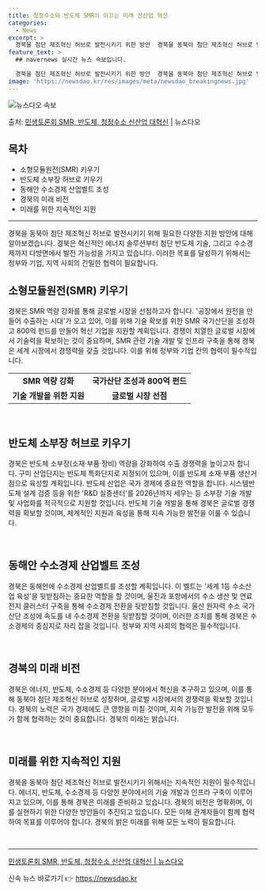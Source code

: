 ```yaml
---
title: 청정수소와 반도체 SMR이 이끄는 미래 신산업 혁신
categories:
  - News
excerpt: >
  경북을 첨단 제조혁신 허브로 발전시키기 위한 방안  경북을 동북아 첨단 제조혁신 허브로 발전시키기 위해 필요…
feature_text: >
  ## navernews 실시간 뉴스 속보입니다.

  경북을 첨단 제조혁신 허브로 발전시키기 위한 방안  경북을 동북아 첨단 제조혁신 허브로 발전시키기 위해 필요…
image: 'https://newsdao.kr/res/images/meta/newsdao_breakingnews.jpg'
---
```


![뉴스다오 속보](https://newsdao.kr/res/images/meta/newsdao_breakingnews.jpg)

<p>출처: <a href="https://newsdao.kr/4362" rel="dofollow">민생토론회 SMR, 반도체, 청정수소 신산업 대혁신</a> | 뉴스다오</p>

<h2 data-ke-size="size26">목차</h2>
<ul>
    <li>소형모듈원전(SMR) 키우기</li>
    <li>반도체 소부장 허브로 키우기</li>
    <li>동해안 수소경제 산업벨트 조성</li>
    <li>경북의 미래 비전</li>
    <li>미래를 위한 지속적인 지원</li>
</ul>
<hr>
<p data-ke-size="size16">경북을 동북아 첨단 제조혁신 허브로 발전시키기 위해 필요한 다양한 지원 방안에 대해 알아보겠습니다. 경북은 혁신적인 에너지 솔루션부터 첨단 반도체 기술, 그리고 수소경제까지 다방면에서 발전 가능성을 가지고 있습니다. 이러한 목표를 달성하기 위해서는 정부와 기업, 지역 사회의 긴밀한 협력이 필요합니다.</p>
<h2 data-ke-style="text-align: center;" data-ke-size="size26">소형모듈원전(SMR) 키우기</h2>
<p data-ke-size="size16">경북은 SMR 역량 강화를 통해 글로벌 시장을 선점하고자 합니다. '공장에서 원전을 만들어 수출하는 시대'가 오고 있어, 이를 위해 기술 확보를 위한 SMR 국가산단을 조성하고 800억 펀드를 만들어 혁신 기업을 지원할 계획입니다. 경쟁이 치열한 글로벌 시장에서 기술력을 확보하는 것이 중요하며, SMR 관련 기술 개발 및 인프라 구축을 통해 경북은 세계 시장에서 경쟁력을 갖출 것입니다. 이를 위해 정부와 기업 간의 협력이 필수적입니다.</p>
<table>
    <tr>
        <td style="text-align: center; height: 17px;"><b>SMR 역량 강화</b></td>
        <td style="text-align: center; height: 17px;"><b>국가산단 조성과 800억 펀드</b></td>
    </tr>
    <tr>
        <td style="text-align: center; height: 17px;"><b>기술 개발을 위한 지원</b></td>
        <td style="text-align: center; height: 17px;"><b>글로벌 시장 선점</b></td>
    </tr>
</table>
<p data-ke-size="size16">&nbsp;</p>

<h2 data-ke-style="text-align: center;" data-ke-size="size26">반도체 소부장 허브로 키우기</h2>
<p data-ke-size="size16">경북은 반도체 소부장(소재·부품·장비) 역량을 강화하여 수출 경쟁력을 높이고자 합니다. 구미 산업단지는 반도체 특화단지로 지정되어 있으며, 이를 반도체 소재·부품 생산거점으로 육성할 계획입니다. 반도체 산업은 국가 경제에 중요한 역할을 합니다. 시스템반도체 설계 검증 등을 위한 'R&D 실증센터'를 2026년까지 세우는 등 소부장 기술 개발 및 사업화를 적극적으로 지원할 것입니다. 반도체 기술 개발을 통해 경북은 글로벌 경쟁력을 확보할 것이며, 체계적인 지원과 육성을 통해 지속 가능한 발전을 이룰 수 있습니다.</p>
<p data-ke-size="size16">&nbsp;</p>

<h2 data-ke-style="text-align: center;" data-ke-size="size26">동해안 수소경제 산업벨트 조성</h2>
<p data-ke-size="size16">경북은 동해안에 수소경제 산업벨트를 조성할 계획입니다. 이 벨트는 '세계 1등 수소산업 육성'을 뒷받침하는 중요한 역할을 할 것이며, 울진과 포항에서의 수소 생산 및 연료전지 클러스터 구축을 통해 수소경제 전환을 뒷받침할 것입니다. 울산 원자력 수소 국가산단 조성에 속도를 내 수소경제 전환을 뒷받침할 것이며, 이러한 조치를 통해 경북은 수소경제의 중심지로 자리 잡을 것입니다. 정부와 지역 사회의 협력은 필수적입니다.</p>
<p data-ke-size="size16">&nbsp;</p>

<h2 data-ke-style="text-align: center;" data-ke-size="size26">경북의 미래 비전</h2>
<p data-ke-size="size16">경북은 에너지, 반도체, 수소경제 등 다양한 분야에서 혁신을 추구하고 있으며, 이를 통해 동북아 첨단 제조혁신 허브로 성장하며, 글로벌 시장에서의 경쟁력을 확보할 것입니다. 경북의 노력은 국가 경제에도 큰 영향을 미칠 것이며, 지속 가능한 발전을 위해 모두가 함께 협력하는 것이 중요합니다. 경북의 미래는 밝습니다.</p>
<p data-ke-size="size16">&nbsp;</p>

<h2 data-ke-style="text-align: center;" data-ke-size="size26">미래를 위한 지속적인 지원</h2>
<p data-ke-size="size16">경북을 동북아 첨단 제조혁신 허브로 발전시키기 위해서는 지속적인 지원이 필수적입니다. 에너지, 반도체, 수소경제 등 다양한 분야에서의 기술 개발과 인프라 구축이 이루어지고 있으며, 이를 통해 경북은 미래를 준비하고 있습니다. 경북의 비전은 명확하며, 이를 실현하기 위한 다양한 방안들이 추진되고 있습니다. 모든 이해 관계자들이 함께 협력하여 목표를 이루어야 합니다. 경북의 밝은 미래를 위해 모든 노력이 필요합니다.</p>
<p data-ke-size="size16">&nbsp;</p>
<hr>
<p data-ke-size="size16"><a href="https://newsdao.kr/4362">민생토론회 SMR, 반도체, 청정수소 신산업 대혁신 | 뉴스다오</a></p> 

신속 뉴스 바로가기 👉 <a href="https://newsdao.kr" rel="dofollow">https://newsdao.kr</a>


